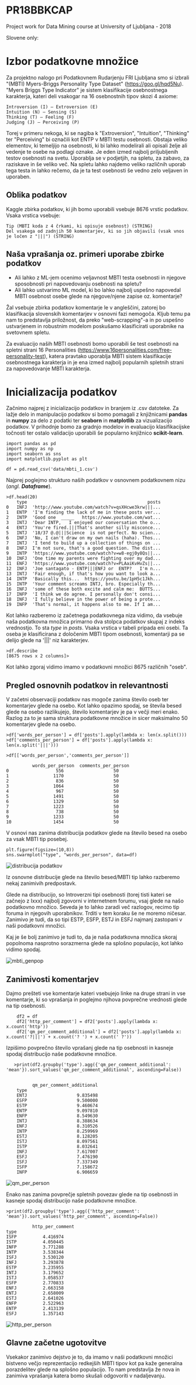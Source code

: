 # PR18BBKCAP
Project work for Data Mining course at University of Ljubljana - 2018

Slovene only:

# Izbor podatkovne množice
Za projektno nalogo pri Podatkovnem Rudarjenju FRI Ljubljana smo si izbrali "(MBTI) Myers-Briggs Personality Type Dataset" (https://goo.gl/hqd5Nu). "Myers Briggs Type Indicator" je sistem klasifikacije osebnostnega karakterja, kateri deli vsakogar na 16 osebnostnih tipov skozi 4 axiome:

    Introversion (I) – Extroversion (E)
    Intuition (N) – Sensing (S)
    Thinking (T) – Feeling (F)
    Judging (J) – Perceiving (P)

Torej v primeru nekoga, ki se nagiba k "Extroversion", "Intuition", "Thinking" ter "Perceiving" bi označili kot ENTP v MBTI testu osebnosti. Obstaja veliko elementov, ki temeljijo na osebnosti, ki bi lahko modelirali ali opisali želje ali vedenje te osebe na podlagi oznake.
Je eden izmed najbolj priljubljenih testov osebnosti na svetu. Uporablja se v podjetjih, na spletu, za zabavo, za raziskave in še veliko več. Na spletu lahko najdemo veliko različnih uporab tega testa in lahko rečemo, da je ta test osebnosti še vedno zelo veljaven in uporaben.

## Oblika podatkov
Kaggle zbirka podatkov, ki jih bomo uporabili vsebuje 8676 vrstic podatkov. Vsaka vrstica vsebuje:

    Tip (MBTI koda z 4 črkami, ki opisuje osebnost) (STRING)
    Del vsakega od zadnjih 50 komentarjev, ki so jih objavili (vsak vnos je ločen z "|||") (STRING)

## Naša vprašanja oz. primeri uporabe zbirke podatkov

- Ali lahko z ML-jem ocenimo veljavnost MBTI testa osebnosti in njegove sposobnosti pri napovedovanju osebnosti na spletu?
- Ali lahko ustvarimo ML model, ki bo lahko najbolj uspešno napovedal MBTI osebnost osebe glede na njegove/njene zapise oz. komentarje?
    
Žal vsebuje zbirka podatkov komentarje le v angleščini, zatorej bo klasifikacija slovenskih komentarjev v osnovni fazi nemogoča. Kljub temu pa nam to predstavlja priložnost, da preko "web-scrapping"-a in po uspešno ustvarjenem in robustnim modelom poskušamo klasificirati uporabnike na svetovnem spletu.

Za evaluacijo naših MBTI osebnosti bomo uporabili še test osebnosti na spletni strani 16 Personalities (https://www.16personalities.com/free-personality-test), katera pravtako uporablja MBTI sistem klasifikacije osebnostnega karakterja in je ena izmed najbolj popularnih spletnih strani za napovedovanje MBTI karakterja.

# Inicializacija podatkov

Začnimo najprej z inicializacijo podatkov in branjem iz .csv datoteke. Za lažje delo in manipulacijo podatkov si bomo pomagali z knjižnicami **pandas** in **numpy** za delo z podatki ter **seaborn** in **matplotlib** za vizualizacijo podatkov. V prihodnje bomo za gradnjo modelov in evaluacijo klasifikacijske točnosti ter ostalo validacijo uporabili še popularno knjižnico **scikit-learn**.

    import pandas as pd
    import numpy as np
    import seaborn as sns
    import matplotlib.pyplot as plt

    df = pd.read_csv('data/mbti_1.csv')
    
Najprej poglejmo strukturo naših podatkov v osnovnem podatkovnem nizu (*angl.* ***Dataframe***).

    >df.head(20)
        type                                              posts
    0   INFJ  'http://www.youtube.com/watch?v=qsXHcwe3krw|||...
    1   ENTP  'I'm finding the lack of me in these posts ver...
    2   INTP  'Good one  _____   https://www.youtube.com/wat...
    3   INTJ  'Dear INTP,   I enjoyed our conversation the o...
    4   ENTJ  'You're fired.|||That's another silly misconce...
    5   INTJ  '18/37 @.@|||Science  is not perfect. No scien...
    6   INFJ  'No, I can't draw on my own nails (haha). Thos...
    7   INTJ  'I tend to build up a collection of things on ...
    8   INFJ  I'm not sure, that's a good question. The dist...
    9   INTP  'https://www.youtube.com/watch?v=w8-egj0y8Qs||...
    10  INFJ  'One time my parents were fighting over my dad...
    11  ENFJ  'https://www.youtube.com/watch?v=PLAaiKvHvZs||...
    12  INFJ  'Joe santagato - ENTP|||ENFJ or  ENTP?   I'm n...
    13  INTJ  'Fair enough, if that's how you want to look a...
    14  INTP  'Basically this...  https://youtu.be/1pH5c1Jkh...
    15  INTP  'Your comment screams INTJ, bro. Especially th...
    16  INFJ  'some of these both excite and calm me:  BUTTS...
    17  INFP  'I think we do agree. I personally don't consi...
    18  INFJ  'I fully believe in the power of being a prote...
    19  INFP  'That's normal, it happens also to me. If I am...
    
Kot lahko razberemo iz začetnega podatkovnega niza vidimo, da vsebuje naša podatkovna množica primarno dva stolpca podatkov skupaj z indeks vrednostjo. To sta *type* in *posts*. Vsaka vrstica v tabeli pripada eni osebi. Ta oseba je klasificirana z določenim MBTI tipom osebnosti, komentarji pa se delijo glede na '|||' niz karakterjev.
    
    >df.describe
    [8675 rows x 2 columns]>
    
Kot lahko zgoraj vidimo imamo v podatkovni množici 8675 različnih "oseb".

## Pregled osnovnih podatkov in relevantnosti

V začetni observaciji podatkov nas mogoče zanima število oseb ter komentarjev glede na osebo. Kot lahko opazimo spodaj, se števila besed glede na osebo razlikujejo, število komentarjev je pa v večji meri enako. Razlog za to je sama struktura podatkovne množice in sicer maksimalno 50 komentarjev glede na osebo.

    >df['words_per_person'] = df['posts'].apply(lambda x: len(x.split()))
    >df['comments_per_person'] = df['posts'].apply(lambda x: len(x.split('|||')))
    
    >df[['words_per_person','comments_per_person']]
    
              words_per_person  comments_per_person
    0                  556                   50
    1                 1170                   50
    2                  836                   50
    3                 1064                   50
    4                  967                   50
    5                 1491                   50
    6                 1329                   50
    7                 1223                   50
    8                  738                   50
    9                 1233                   50
    10                1454                   50
    
V osnovi nas zanima distribucija podatkov glede na število besed na osebo za vsak MBTI tip posebej.

    plt.figure(figsize=(10,8))
    sns.swarmplot("type", "words_per_person", data=df)
    
![distribucija podatkov](figures/Figure_1%20-%20Words%20per%20person%20-%20type.png)


Iz osnovne distribucije glede na število besed/MBTI tip lahko razberemo nekaj zanimivih predpostavk.

Glede na distribucijo, so Introverzni tipi osebnosti (torej tisti kateri se začnejo z Ixxx) najbolj zgovorni v internetnem forumu, vsaj glede na našo podatkovno množico. Seveda je to lahko zaradi več razlogov, recimo tip foruma in njegovih uporabnikov. Trditi v tem koraku še ne moremo ničesar. Zanimivo je tudi, da so tipi ESTP, ESFP, ESTJ in ESFJ najmanj zastopani v naši podatkovni množici.

Kaj je še bolj zanimivo je tudi to, da je naša podatkovna množica skoraj popolnoma nasprotno sorazmerna glede na splošno populacijo, kot lahko vidimo spodaj.

![mbti_genpop](figures/MBTI%20types%20in%20general%20population.PNG)


## Zanimivosti komentarjev

Dajmo prešteti vse komentarje kateri vsebujejo linke na druge strani in vse komentarje, ki so vprašanja in poglejmo njihova povprečne vrednosti glede na tip osebnosti.

        df2 = df
        df2['http_per_comment'] = df2['posts'].apply(lambda x: x.count('http'))
        df2['qm_per_comment_additional'] = df2['posts'].apply(lambda x: x.count('?|||') + x.count('? ') + x.count(' ?'))

Izpišimo povprečno število vprašanj glede na tip osebnosti in kasneje spodaj distribucijo naše podatkovne množice.

       >print(df2.groupby('type').agg({'qm_per_comment_additional': 'mean'}).sort_values('qm_per_comment_additional', ascending=False))
       

              qm_per_comment_additional
        type                           
        ENTJ                   9.835498
        ESFP                   9.500000
        ESTP                   9.460674
        ENTP                   9.097810
        ENFP                   8.549630
        INTJ                   8.388634
        ENFJ                   8.310526
        INTP                   8.259969
        ESTJ                   8.128205
        ISTJ                   8.097561
        ISTP                   8.032641
        INFJ                   7.617007
        ESFJ                   7.476190
        ISFJ                   7.337349
        ISFP                   7.158672
        INFP                   6.906659


![qm_per_person](figures/Figure_2%20-%20QM%20per%20person%20-%20type.png)

Enako nas zanima povprečje spletnih povezav glede na tip osebnosti in kasneje spodaj distribucijo naše podatkovne množice.

    >print(df2.groupby('type').agg({'http_per_comment': 'mean'}).sort_values('http_per_comment', ascending=False))
    
              http_per_comment
    type                  
    ISFP          4.416974
    ISTP          4.050445
    INFP          3.771288
    INTP          3.538344
    ISFJ          3.530120
    INFJ          3.293878
    ESTP          3.235955
    INTJ          3.179652
    ISTJ          3.058537
    ESFP          2.770833
    ENFJ          2.663158
    ENTJ          2.658009
    ESTJ          2.641026
    ENFP          2.522963
    ENTP          2.413139
    ESFJ          1.357143


![http_per_person](figures/Figure_3%20-%20Http%20per%20person%20-%20type.png)

    
## Glavne začetne ugotovitve

Vsekakor zanimivo dejstvo je to, da imamo v naši podatkovni množici bistveno večjo reprezentacijo redkejših MBTI tipov kot pa kaže generalna porazdelitev glede na splošno populacijo. To nam predstavlja že nova in zanimiva vprašanja katera bomo skušali odgovoriti v nadaljevanju.



